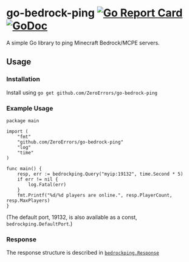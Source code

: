# go-bedrock-ping [![Go Report Card](https://goreportcard.com/badge/github.com/ZeroErrors/go-bedrock-ping)](https://goreportcard.com/report/github.com/ZeroErrors/go-bedrock-ping) [![GoDoc](https://godoc.org/github.com/ZeroErrors/go-bedrock-ping?status.svg)](https://godoc.org/github.com/ZeroErrors/go-bedrock-ping)
A simple Go library to ping Minecraft Bedrock/MCPE servers.

## Usage
### Installation
Install using ```go get github.com/ZeroErrors/go-bedrock-ping```

### Example Usage
```golang
package main

import (
	"fmt"
	"github.com/ZeroErrors/go-bedrock-ping"
	"log"
	"time"
)

func main() {
	resp, err := bedrockping.Query("myip:19132", time.Second * 5)
	if err != nil {
		log.Fatal(err)
	}
	fmt.Printf("%d/%d players are online.", resp.PlayerCount, resp.MaxPlayers)
}
```

(The default port, 19132, is also available as a const, ```bedrockping.DefaultPort```.)

### Response
The response structure is described in [```bedrockping.Response```](https://github.com/ZeroErrors/go-bedrock-ping/blob/master/bedrock-ping.go#L22)
